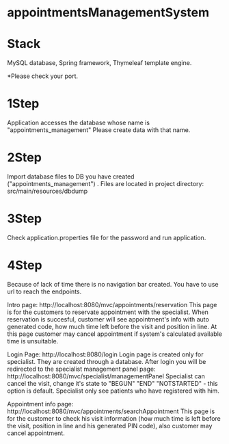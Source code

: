 # appointmentsManagementSystem

# Stack
MySQL database, Spring framework, Thymeleaf template engine.

*Please check your port.

# 1Step
Application accesses the database whose name is "appointments_management"
Please create data with that name.

# 2Step
Import database files to DB you have created ("appointments_management") . Files are located in project directory: src/main/resources/dbdump

# 3Step

Check application.properties file for the password and run application.

# 4Step

Because of lack of time there is no navigation bar created. You have to use url to reach the endpoints.

Intro page: http://localhost:8080/mvc/appointments/reservation
This page is for the customers to reservate appointment with the specialist.
When reservation is succesful, customer will see appointment's info with auto generated code, how much time left before the visit and position in line.
At this page customer may cancel appointment if system's calculated available time is unsuitable.

Login Page: http://localhost:8080/login
Login page is created only for specialist. They are created through a database.
After login you will be redirected to the specialist management panel page: http://localhost:8080/mvc/specialist/managementPanel
Specialist can cancel the visit, change it's state to "BEGUN" "END" "NOTSTARTED" - this option is default.
Specialist only see patients who have registered with him.

Appointment info page: http://localhost:8080/mvc/appointments/searchAppointment
This page is for the customer to check his visit information (how much time is left before the visit, position in line and his generated PIN code),
also customer may cancel appointment.




